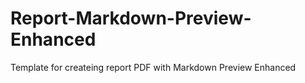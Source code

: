 # Report-Markdown-Preview-Enhanced
Template for createing report PDF with Markdown Preview Enhanced 

